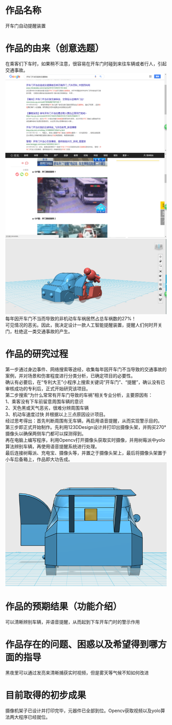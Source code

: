 # 作品名称

开车门自动提醒装置  

# 作品的由来（创意选题） 

在乘客们下车时，如果稍不注意，很容易在开车门时碰到来往车辆或者行人，引起交通事故。  
![Aaron Swartz](https://github.com/CASTIC2019/Team/blob/master/Wangziyin/1.PNG)
![Aaron Swartz](https://github.com/CASTIC2019/Team/blob/master/Wangziyin/2.PNG)
![Aaron Swartz](https://github.com/CASTIC2019/Team/blob/master/Wangziyin/3.PNG)
每年因开车门不当而导致的非机动车车祸居然占总车祸数的27%！    
可见情况的恶劣。因此，我决定设计一款人工智能提醒装置，提醒人们何时开关门，杜绝这一类交通事故的产生。  

# 作品的研究过程  

第一步通过身边事件、网络搜索等途经，收集每年因开车门不当导致的交通事故的案例，并对场景和伤害程度进行分类分析，已确定项目的必要性。  
确认有必要后，在“专利大王”小程序上搜索关键词“开车门”、“提醒”，确认没有已审核成功的专利后，正式开始研究该项目。  
第二步搜索“为什么常常有开车门导致的车祸”相关专业分析，主要原因有：  
1、乘客没有下车前留意周围车辆的意识   
2、天色黑或天气恶劣，很难分辨周围车辆   
3、机动车速度过快 并根据以上三点原因设计项目。  
经过思考得出：首先判断周围有无车辆，再启用语音提醒，从而实现警示目的。  
第三步即正式开始制作。先利用123DDesign设计并打印出摄像头架，并购买270°摄像头以确保两侧车门都可以探测得到。  
再在电脑上编写程序，利用Opencv打开摄像头获取实时摄像，并用树莓派中yolo算法辨别车辆，再使用语音提醒系统进行处理。  
最后连接树莓派、充电宝、摄像头等，并置之于摄像头架上，最后将摄像头架置于小车后备箱上，作品即大功告成。  
![Aaron Swartz](https://github.com/CASTIC2019/Team/blob/master/Wangziyin/4.PNG)  
# 作品的预期结果（功能介绍）  
可以清晰辨别车辆，并语音提醒，从而起到下车开车门时的警示作用  
# 作品存在的问题、困惑以及希望得到哪方面的指导  
黑夜里可以通过发亮来清晰捕获实时视频，但是雾天等气候不知如何改进  
# 目前取得的初步成果  
摄像机架子已设计并打印完毕，元器件已全部到位。Opencv获取视频以及yolo算法两大程序已经就位。
